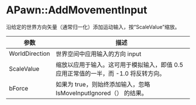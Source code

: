 # APawn::AddMovementInput

沿给定的世界方向矢量（通常归一化）添加运动输入，按“ScaleValue”缩放。

| 参数           | 描述                                                                                |
| -------------- | ----------------------------------------------------------------------------------- |
| WorldDirection | 世界空间中应用输入的方向 input                                                      |
| ScaleValue     | 缩放以应用于输入。这可用于模拟输入，即值 0.5 应用正常值的一半，而 -1.0 将反转方向。 |
| bForce         | 如果为 true，则始终添加输入，忽略 IsMoveInputIgnored（） 的结果。                   |